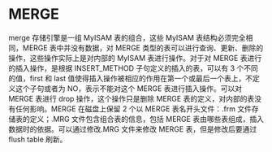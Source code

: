 # MERGE

merge 存储引擎是一组 MyISAM 表的组合，这些 MyISAM 表结构必须完全相同，MERGE 表中并没有数据，对 MERGE 类型的表可以进行查询、更新、删除的操作，这些操作实际上是对内部的 MyISAM 表进行操作。对于对 MERGE 表进行的插入操作，是根据 INSERT_METHOD 子句定义的插入的表，可以有 3 个不同的值，first 和 last 值使得插入操作被相应的作用在第一个或最后一个表上，不定义这个子句或者为 NO，表示不能对这个 MERGE 表进行插入操作。可以对 MERGE 表进行 drop 操作，这个操作只是删除 MERGE 表的定义，对内部的表没有任何影响。MERGE 在磁盘上保留 2 个以 MERGE 表名开头文件：.frm 文件存储表的定义；.MRG 文件包含组合表的信息，包括 MERGE 表由哪些表组成，插入数据时的依据。可以通过修改.MRG 文件来修改 MERGE 表，但是修改后要通过 flush table 刷新。
